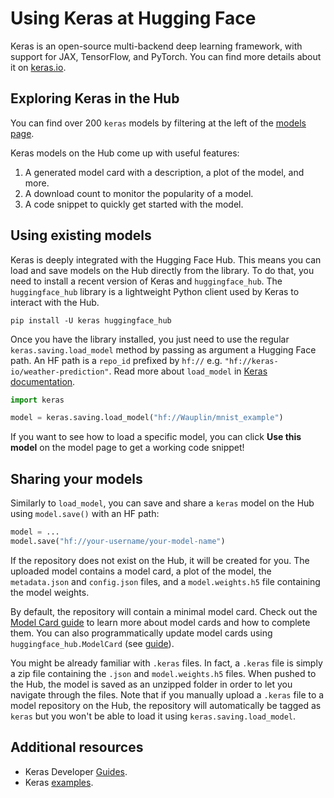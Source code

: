 # Using Keras at Hugging Face

Keras is an open-source multi-backend deep learning framework, with support for JAX, TensorFlow, and PyTorch. You can find more details about it on [keras.io](https://keras.io/).

## Exploring Keras in the Hub

You can find over 200 `keras` models by filtering at the left of the [models page](https://huggingface.co/models?library=keras&sort=downloads).

Keras models on the Hub come up with useful features:
1. A generated model card with a description, a plot of the model, and more.
2. A download count to monitor the popularity of a model.
3. A code snippet to quickly get started with the model.


## Using existing models

Keras is deeply integrated with the Hugging Face Hub. This means you can load and save models on the Hub directly from the library. To do that, you need to install a recent version of Keras and `huggingface_hub`. The `huggingface_hub` library is a lightweight Python client used by Keras to interact with the Hub.

```
pip install -U keras huggingface_hub
```

Once you have the library installed, you just need to use the regular `keras.saving.load_model` method by passing as argument a Hugging Face path. An HF path is a `repo_id` prefixed by `hf://` e.g. `"hf://keras-io/weather-prediction"`. Read more about `load_model` in [Keras documentation](https://keras.io/api/models/model_saving_apis/model_saving_and_loading/#load_model-function).

```py
import keras

model = keras.saving.load_model("hf://Wauplin/mnist_example")
```

If you want to see how to load a specific model, you can click **Use this model** on the model page to get a working code snippet! 

## Sharing your models

Similarly to `load_model`, you can save and share a `keras` model on the Hub using `model.save()` with an HF path:


```py
model = ...
model.save("hf://your-username/your-model-name")
```

If the repository does not exist on the Hub, it will be created for you. The uploaded model contains a model card, a plot of the model, the `metadata.json` and `config.json` files, and a `model.weights.h5` file containing the model weights.

By default, the repository will contain a minimal model card. Check out the [Model Card guide](https://huggingface.co/docs/hub/model-cards) to learn more about model cards and how to complete them. You can also programmatically update model cards using `huggingface_hub.ModelCard` (see [guide](https://huggingface.co/docs/huggingface_hub/guides/model-cards)).

<Tip>

You might be already familiar with `.keras` files. In fact, a `.keras` file is simply a zip file containing the `.json` and `model.weights.h5` files. When pushed to the Hub, the model is saved as an unzipped folder in order to let you navigate through the files. Note that if you manually upload a `.keras` file to a model repository on the Hub, the repository will automatically be tagged as `keras` but you won't be able to load it using `keras.saving.load_model`.

</Tip>

## Additional resources

* Keras Developer [Guides](https://keras.io/guides/).
* Keras [examples](https://keras.io/examples/).
